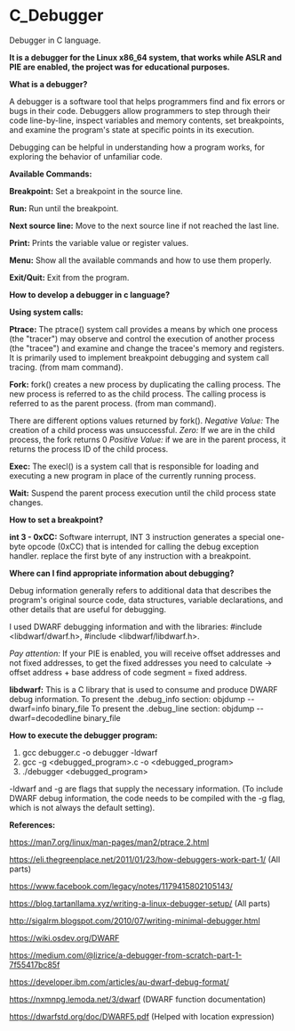 # C_Debugger
Debugger in C language.

**It is a debugger for the Linux x86_64 system, that works while ASLR and PIE are enabled, the project was for educational purposes.**

**What is a debugger?**

A debugger is a software tool that helps programmers find and fix errors or bugs in their code. 
Debuggers allow programmers to step through their code line-by-line, inspect variables and memory contents, set breakpoints, and examine the program's state at specific points in its execution.

Debugging can be helpful in understanding how a program works, for exploring the behavior of unfamiliar code.

**Available Commands:**


**Breakpoint:** Set a breakpoint in the source line.


**Run:** Run until the breakpoint.


**Next source line:** Move to the next source line if not reached the last line.


**Print:** Prints the variable value or register values.


**Menu:** Show all the available commands and how to use them properly.


**Exit/Quit:** Exit from the program.


__How to develop a debugger in c language?__


**Using system calls:**

**Ptrace:** The  ptrace()  system call provides a means by which one process (the "tracer") may observe and control the execution of another process (the  "tracee") and  examine and  change  the  tracee's memory and registers.  
It is primarily used to implement breakpoint debugging and system call tracing.
(from mam command).

**Fork:** fork()  creates  a new process by duplicating the calling process. The new process is referred to as the child process. The calling process is referred to as the parent process. (from man command).

There are different options values returned by fork(). 
_Negative Value:_ The creation of a child process was unsuccessful.
_Zero:_ If we are in the child process, the fork returns 0
_Positive Value:_ if we are in the parent process, it returns the process ID of the child process.

**Exec:** The execl() is a system call that is responsible for loading and executing a new program in place of the currently running process.
 
**Wait:** Suspend the parent process execution until the child process state changes.


**How to set a breakpoint?**
 
**int 3 - 0xCC:** Software interrupt, INT 3 instruction generates a special one-byte opcode (0xCC) that is intended for calling the debug exception handler. replace the first byte of any instruction with a breakpoint.


**Where can I find appropriate information about debugging?**

Debug information generally refers to additional data that describes the program's original source code, data structures, variable declarations, and other details that are useful for debugging.

I used DWARF debugging information and with the libraries: #include <libdwarf/dwarf.h>, #include <libdwarf/libdwarf.h>.

_Pay attention:_
If your PIE is enabled, you will receive offset addresses and not fixed addresses, to get the fixed addresses you need to calculate -> offset address + base address of code segment = fixed address.

**libdwarf:** This is a C library that is used to consume and produce DWARF debug information.
To present the .debug_info section: objdump --dwarf=info binary_file
To present the .debug_line section: objdump --dwarf=decodedline binary_file

**How to execute the debugger program:**

1.   gcc debugger.c -o debugger -ldwarf  
2.   gcc -g <debugged_program>.c -o <debugged_program>
3.   ./debugger <debugged_program>

-ldwarf and -g are flags that supply the necessary information.
(To include DWARF debug information, the code needs to be compiled with the -g flag, which is not always the default setting).

**References:**


https://man7.org/linux/man-pages/man2/ptrace.2.html


https://eli.thegreenplace.net/2011/01/23/how-debuggers-work-part-1/ (All parts)


https://www.facebook.com/legacy/notes/1179415802105143/


https://blog.tartanllama.xyz/writing-a-linux-debugger-setup/ (All parts)


http://sigalrm.blogspot.com/2010/07/writing-minimal-debugger.html


https://wiki.osdev.org/DWARF


https://medium.com/@lizrice/a-debugger-from-scratch-part-1-7f55417bc85f


https://developer.ibm.com/articles/au-dwarf-debug-format/


https://nxmnpg.lemoda.net/3/dwarf (DWARF function documentation)


https://dwarfstd.org/doc/DWARF5.pdf (Helped with location expression) 
